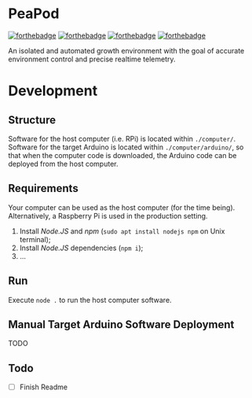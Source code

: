 # PeaPod

[![forthebadge](https://forthebadge.com/images/badges/made-with-crayons.svg)](https://forthebadge.com) [![forthebadge](https://forthebadge.com/images/badges/gluten-free.svg)](https://forthebadge.com) [![forthebadge](https://forthebadge.com/images/badges/open-source.svg)](https://forthebadge.com) [![forthebadge](https://forthebadge.com/images/badges/powered-by-coffee.svg)](https://forthebadge.com)

An isolated and automated growth environment with the goal of accurate environment control and precise realtime telemetry.

# Development

## Structure

Software for the host computer (i.e. RPi) is located within `./computer/`. Software for the target Arduino is located within `./computer/arduino/`, so that when the computer code is downloaded, the Arduino code can be deployed from the host computer.

## Requirements

Your computer can be used as the host computer (for the time being). Alternatively, a Raspberry Pi is used in the production setting.

1. Install _Node.JS_ and _npm_ (`sudo apt install nodejs npm` on Unix terminal);
2. Install _Node.JS_ dependencies (`npm i`);
3. ...

## Run

Execute `node .` to run the host computer software.

## Manual Target Arduino Software Deployment

TODO

## Todo

- [ ] Finish Readme